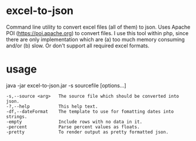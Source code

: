 # excel-to-json
Command line utility to convert excel files (all of them) to json. Uses Apache POI (https://poi.apache.org) to convert files. I use this tool within php, since there are only implementation which are (a) too much memory consuming and/or (b) slow. Or don't support all required excel formats. 

# usage
java -jar excel-to-json.jar -s sourcefile [options...]

```
-s,--source <arg>   The source file which should be converted into json.
-?,--help           This help text.
-df,--dateFormat    The template to use for fomatting dates into strings.
-empty              Include rows with no data in it.
-percent            Parse percent values as floats.
-pretty             To render output as pretty formatted json.
```
